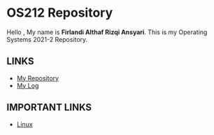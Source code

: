 # OS212 Repository

Hello , My name is **Firlandi Althaf Rizqi Ansyari**.
This is my Operating Systems 2021-2 Repository.

## LINKS
- [My Repository](https://github.com/firlandiansyari/os212)
- [My Log](https://firlandiansyari.github.io/os212/TXT/mylog.txt)

## IMPORTANT LINKS
- [Linux](https://www.linux.com/what-is-linux/)
